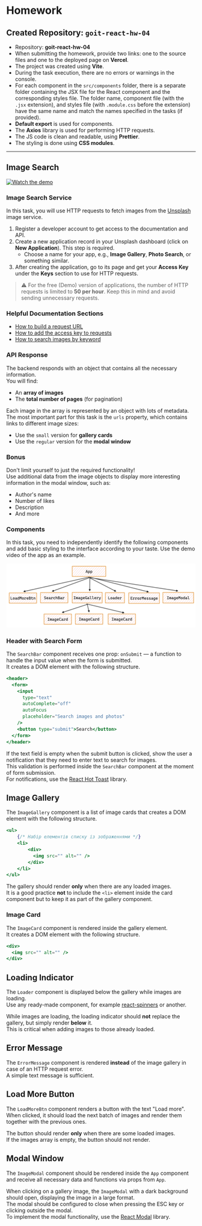 
# Homework

## Created Repository: `goit-react-hw-04`

- Repository: **goit-react-hw-04**  
- When submitting the homework, provide two links: one to the source files and one to the deployed page on **Vercel**.  
- The project was created using **Vite**.  
- During the task execution, there are no errors or warnings in the console.  
- For each component in the `src/components` folder, there is a separate folder containing the JSX file for the React component and the corresponding styles file. The folder name, component file (with the `.jsx` extension), and styles file (with `.module.css` before the extension) have the same name and match the names specified in the tasks (if provided).  
- **Default export** is used for components.  
- The **Axios** library is used for performing HTTP requests.  
- The JS code is clean and readable, using **Prettier**.  
- The styling is done using **CSS modules**.


---

## Image Search

[![Watch the demo](https://img.youtube.com/vi/tVLrzgdejQQ/0.jpg)](https://youtu.be/tVLrzgdejQQ)


### Image Search Service

In this task, you will use HTTP requests to fetch images from the [Unsplash](https://unsplash.com/developers) image service.

1. Register a developer account to get access to the documentation and API.
2. Create a new application record in your Unsplash dashboard (click on **New Application**). This step is required.
   - Choose a name for your app, e.g., **Image Gallery**, **Photo Search**, or something similar.
3. After creating the application, go to its page and get your **Access Key** under the **Keys** section to use for HTTP requests.

> ⚠️ For the free (Demo) version of applications, the number of HTTP requests is limited to **50 per hour**. Keep this in mind and avoid sending unnecessary requests.

### Helpful Documentation Sections

- [How to build a request URL](https://unsplash.com/documentation#schema)  
- [How to add the access key to requests](https://unsplash.com/documentation#public-authentication)  
- [How to search images by keyword](https://unsplash.com/documentation#search-photos)


### API Response

The backend responds with an object that contains all the necessary information.  
You will find:
- An **array of images**
- The **total number of pages** (for pagination)

Each image in the array is represented by an object with lots of metadata. The most important part for this task is the `urls` property, which contains links to different image sizes:

- Use the `small` version for **gallery cards**
- Use the `regular` version for the **modal window**

### Bonus

Don't limit yourself to just the required functionality!  
Use additional data from the image objects to display more interesting information in the modal window, such as:

- Author's name
- Number of likes
- Description
- And more

### Components

In this task, you need to independently identify the following components and add basic styling to the interface according to your taste. Use the demo video of the app as an example.

![Components structure](https://github.com/AndriiDorohov/goit-react-hw-04/raw/main/public/components.png)

### Header with Search Form

The `SearchBar` component receives one prop: `onSubmit` — a function to handle the input value when the form is submitted.  
It creates a DOM element with the following structure.

```jsx
<header>
  <form>
    <input
      type="text"
      autoComplete="off"
      autoFocus
      placeholder="Search images and photos"
    />
    <button type="submit">Search</button>
  </form>
</header>
```
If the text field is empty when the submit button is clicked, show the user a notification that they need to enter text to search for images.  
This validation is performed inside the `SearchBar` component at the moment of form submission.  
For notifications, use the [React Hot Toast](https://react-hot-toast.com/) library.

## Image Gallery

The `ImageGallery` component is a list of image cards that creates a DOM element with the following structure.
```jsx
<ul>
	{/* Набір елементів списку із зображеннями */}
	<li>
		<div>
		  <img src="" alt="" />
		</div>
	</li>
</ul>
```

The gallery should render **only** when there are any loaded images.  
It is a good practice **not** to include the `<li>` element inside the card component but to keep it as part of the gallery component.

### Image Card

The `ImageCard` component is rendered inside the gallery element.  
It creates a DOM element with the following structure.

```jsx
<div>
  <img src="" alt="" />
</div>
```
## Loading Indicator

The `Loader` component is displayed below the gallery while images are loading.  
Use any ready-made component, for example [react-spinners](https://www.npmjs.com/package/react-spinners) or another.

While images are loading, the loading indicator should **not** replace the gallery, but simply render **below** it.  
This is critical when adding images to those already loaded.
## Error Message

The `ErrorMessage` component is rendered **instead** of the image gallery in case of an HTTP request error.  
A simple text message is sufficient.
## Load More Button

The `LoadMoreBtn` component renders a button with the text "Load more".  
When clicked, it should load the next batch of images and render them together with the previous ones.

The button should render **only** when there are some loaded images.  
If the images array is empty, the button should not render.

## Modal Window

The `ImageModal` component should be rendered inside the `App` component and receive all necessary data and functions via props from `App`.

When clicking on a gallery image, the `ImageModal` with a dark background should open, displaying the image in a large format.  
The modal should be configured to close when pressing the ESC key or clicking outside the modal.  
To implement the modal functionality, use the [React Modal](https://github.com/reactjs/react-modal?tab=readme-ov-file#examples) library.


